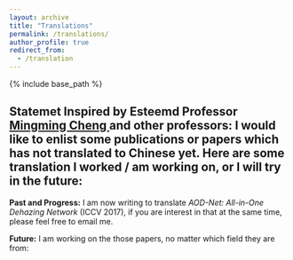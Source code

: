 ```yaml
---
layout: archive
title: "Translations"
permalink: /translations/
author_profile: true
redirect_from:
  - /translation
---
```


{% include base_path %}

## **Statemet Inspired by Esteemd Professor [ Mingming Cheng ](https://mmcheng.net/cmm/) and other professors: I would like to enlist some publications or papers which has not translated to Chinese yet. Here are some translation I worked / am working on, or I will try in the future:**   

**Past and Progress:** I am now writing to translate *AOD-Net: All-in-One Dehazing Network*  (ICCV 2017), if you are interest in that at the same time, please feel free to email me.

**Future:** I am working on the those papers, no matter which field they are from: 